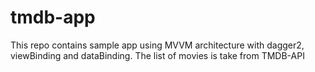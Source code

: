 # tmdb-app
This repo contains sample app using MVVM architecture with dagger2, viewBinding and dataBinding. The list of movies is take from TMDB-API
